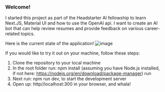 ### Welcome!

I started this project as part of the Headstarter AI fellowship to learn Next.JS, Material UI and how to use the OpenAI api. I want to create an AI bot that can help review resumes and provide feedback on various career-related topics.


Here is the current state of the application!
![image](https://github.com/user-attachments/assets/75f8cc53-dba8-4177-b6e2-dad7201f77ec)


If you would like to try it out on your machine, follow these steps:

1. Clone the repository to your local machine
2. In the root folder run: npm install     (assuming you have Node.js installed, if not here: https://nodejs.org/en/download/package-manager) run
3. Next run: npm run dev, to start the development server
4. Open up: http//localhost:300 in your browser, and whala!
